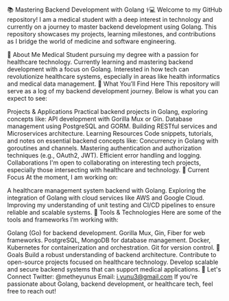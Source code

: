 📚 Mastering Backend Development with Golang ⚕️💻
Welcome to my GitHub repository!
I am a medical student with a deep interest in technology and currently on a journey to master backend development using Golang. This repository showcases my projects, learning milestones, and contributions as I bridge the world of medicine and software engineering.

🧠 About Me
Medical Student pursuing my degree with a passion for healthcare technology.
Currently learning and mastering backend development with a focus on Golang.
Interested in how tech can revolutionize healthcare systems, especially in areas like health informatics and medical data management.
🎯 What You’ll Find Here
This repository will serve as a log of my backend development journey. Below is what you can expect to see:

Projects & Applications
Practical backend projects in Golang, exploring concepts like:
API development with Gorilla Mux or Gin.
Database management using PostgreSQL and GORM.
Building RESTful services and Microservices architecture.
Learning Resources
Code snippets, tutorials, and notes on essential backend concepts like:
Concurrency in Golang with goroutines and channels.
Mastering authentication and authorization techniques (e.g., OAuth2, JWT).
Efficient error handling and logging.
Collaborations
I'm open to collaborating on interesting tech projects, especially those intersecting with healthcare and technology.
🚀 Current Focus
At the moment, I am working on:

A healthcare management system backend with Golang.
Exploring the integration of Golang with cloud services like AWS and Google Cloud.
Improving my understanding of unit testing and CI/CD pipelines to ensure reliable and scalable systems.
🔧 Tools & Technologies
Here are some of the tools and frameworks I’m working with:

Golang (Go) for backend development.
Gorilla Mux, Gin, Fiber for web frameworks.
PostgreSQL, MongoDB for database management.
Docker, Kubernetes for containerization and orchestration.
Git for version control.
🌱 Goals
Build a robust understanding of backend architecture.
Contribute to open-source projects focused on healthcare technology.
Develop scalable and secure backend systems that can support medical applications.
🤝 Let's Connect
Twitter: @metheyunus
Email: i.yunu3@gmail.com
If you're passionate about Golang, backend development, or healthcare tech, feel free to reach out!
